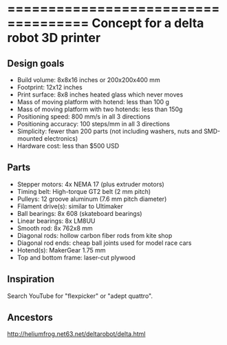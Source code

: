 ====================================
Concept for a delta robot 3D printer
====================================

Design goals
------------

- Build volume: 8x8x16 inches or 200x200x400 mm
- Footprint: 12x12 inches
- Print surface: 8x8 inches heated glass which never moves
- Mass of moving platform with hotend: less than 100 g
- Mass of moving platform with two hotends: less than 150g
- Positioning speed: 800 mm/s in all 3 directions
- Positioning accuracy: 100 steps/mm in all 3 directions
- Simplicity: fewer than 200 parts
  (not including washers, nuts and SMD-mounted electronics)
- Hardware cost: less than $500 USD

Parts
-----

- Stepper motors: 4x NEMA 17 (plus extruder motors)
- Timing belt: High-torque GT2 belt (2 mm pitch)
- Pulleys: 12 groove aluminum (7.6 mm pitch diameter)
- Filament drive(s): similar to Ultimaker
- Ball bearings: 8x 608 (skateboard bearings)
- Linear bearings: 8x LM8UU
- Smooth rod: 8x 762x8 mm
- Diagonal rods: hollow carbon fiber rods from kite shop
- Diagonal rod ends: cheap ball joints used for model race cars
- Hotend(s): MakerGear 1.75 mm
- Top and bottom frame: laser-cut plywood

Inspiration
-----------

Search YouTube for "flexpicker" or "adept quattro".

Ancestors
---------

http://heliumfrog.net63.net/deltarobot/delta.html
